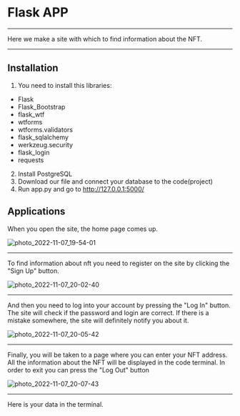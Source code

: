 # Flask APP
___

Here we make a site with which to find information about the NFT.
___
## Installation
1. You need to install this libraries:
+ Flask
+ Flask_Bootstrap
+ flask_wtf
+ wtforms
+ wtforms.validators
+ flask_sqlalchemy
+ werkzeug.security
+ flask_login
+ requests
2.  Install PostgreSQL
3.  Download our file and connect your database to the code(project)
4.  Run app.py and go to http://127.0.0.1:5000/

## Applications
When you open the site, the home page comes up.


![photo_2022-11-07_19-54-01](https://user-images.githubusercontent.com/97800927/200327457-03a200ca-256b-4e00-a293-ce6d8623b360.jpg)
⠀⠀⠀⠀⠀⠀⠀⠀⠀

___
To find information about nft you need to register on the site by clicking the "Sign Up" button.

![photo_2022-11-07_20-02-40](https://user-images.githubusercontent.com/97800927/200329262-5e81da45-1462-4558-84ca-f054fe3cd153.jpg)
___
And then you need to log into your account by pressing the "Log In" button. The site will check if the password and login are correct. If there is a mistake somewhere, the site will definitely notify you about it.


![photo_2022-11-07_20-05-42](https://user-images.githubusercontent.com/97800927/200330030-61f4b83c-1d0a-45be-88dd-9f10f8dd4ba1.jpg)
___
Finally, you will be taken to a page where you can enter your NFT address. All the information about the NFT will be displayed in the code terminal. In order to exit you can press the "Log Out" button


![photo_2022-11-07_20-07-43](https://user-images.githubusercontent.com/97800927/200330486-a18fed6f-5570-40ce-9b2c-7ae9f72f1827.jpg)
___
Here is your data in the terminal.

